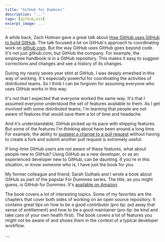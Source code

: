 ```yaml
---
title: "GitHub for Dummies"
description: "..."
tags: [github,oss]
excerpt_image: ...
---
```


A while back, Zach Holman gave a great talk about [How GitHub uses GitHub to build GitHub](https://zachholman.com/talk/how-github-uses-github-to-build-github/). The talk focused a lot on GitHub's approach to coordinating work on [github.com](https://github.com/). But the way GitHub uses GitHub goes beyond code. It's not just github.com, but GitHub the company. For example, the employee handbook is in a GitHub repository. This makes it easy to suggest corrections and changes and see a history of its changes.

During my nearly seven year stint at GitHub, I was deeply emeshed in this way of working. It's especially powerful for coordinating the activities of distributed teams. So I think I can be forgiven for assuming everyone who uses GitHub works in this way.

It's not that I expected that everyone worked the same way. It's that I assumed everyone understood the set of features available to them. As I get involved with some distributed teams, I'm learning that people are not aware of features that would save them a lot of time and headache.

And it's understandable, GitHub picked up its pace with shipping features. But some of the features I'm thinking about have been around a long time. For example, the ability to [suggest a change to a pull request](https://github.blog/2018-11-01-suggested-changes-update/) without having to create a fork and submit another pull request is extremely useful.

If long-time GitHub users are not aware of these features, what about people new to GitHub? Using GitHub as a new developer, or as an experienced developer new to GitHub, can be daunting. If you're in this situation, or know someone who is, I have just the book for you.

My former colleague and friend, Sarah Guthals and I wrote a book about GitHub as part of the popular For Dummies series. The title, as you might guess, is GitHub for Dummies. It's [available on Amazon](https://amzn.to/2Qr31t1).

The book covers a lot of interesting topics. Some of my favorites are the chapters that cover both sides of working on an open source repository. It contains great tips on how to be a good contributor (pro tip: put away that sense of entitlement) and how to be a good maintainer (pro tip: be kind and take care of your own health first). The book covers a lot of features you might not be aware of and shows them in the context of a typical developer workflow.


....
